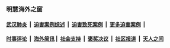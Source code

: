 
### 明慧海外之窗

####  [武汉肺炎](indexes/365.md?t=07161600) &nbsp;|&nbsp;  [迫害案例综述](indexes/328.md?t=07161600) &nbsp;|&nbsp; [迫害致死案例](indexes/277.md?t=07161600)  &nbsp;|&nbsp; [更多迫害案例](indexes/81.md?t=07161600)  &nbsp;|&nbsp; 
####  [时事评论](indexes/19.md?t=07161600) &nbsp;|&nbsp; [海外简讯](indexes/245.md?t=07161600)&nbsp;|&nbsp;  [社会支持](indexes/140.md?t=07161600) &nbsp;|&nbsp; [褒奖决议](indexes/282.md?t=07161600) &nbsp;|&nbsp; [社区报道](indexes/91.md?t=07161600)  &nbsp;|&nbsp; [天人之间](indexes/78.md?t=07161600) 

